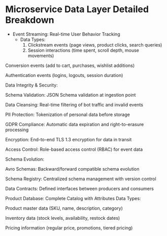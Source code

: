 # Microservice Data Layer Detailed Breakdown


- Event Streaming: Real-time User Behavior Tracking
  - Data Types:
     1. Clickstream events (page views, product clicks, search queries)
     2. Session interactions (time spent, scroll depth, mouse movements)

Conversion events (add to cart, purchases, wishlist additions)

Authentication events (logins, logouts, session duration)

Data Integrity & Security:

Schema Validation: JSON Schema validation at ingestion point

Data Cleansing: Real-time filtering of bot traffic and invalid events

PII Protection: Tokenization of personal data before storage

GDPR Compliance: Automatic data expiration and right-to-erasure processing

Encryption: End-to-end TLS 1.3 encryption for data in transit

Access Control: Role-based access control (RBAC) for event data

Schema Evolution:

Avro Schemas: Backward/forward compatible schema evolution

Schema Registry: Centralized schema management with version control

Data Contracts: Defined interfaces between producers and consumers

Product Database: Complete Catalog with Attributes
Data Types:

Product master data (SKU, name, description, category)

Inventory data (stock levels, availability, restock dates)

Pricing information (regular price, promotions, tiered pricing)

